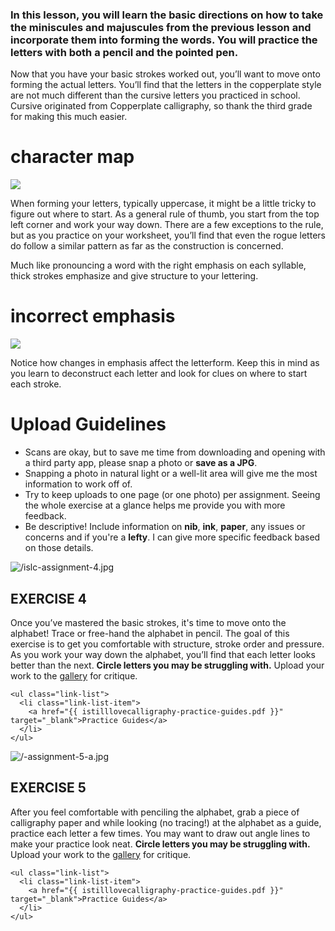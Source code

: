 ### In this lesson, you will learn the basic directions on how to take the miniscules and majuscules from the previous lesson and incorporate them into forming the words. You will practice the letters with both a pencil and the pointed pen.

Now that you have your basic strokes worked out, you’ll want to move onto forming the actual letters. You’ll find that the letters in the copperplate style are not much different than the cursive letters you practiced in school. Cursive originated from Copperplate calligraphy, so thank the third grade for making this much easier.

# character map
<img src="{{ 5-letterforms-1-character-map.png }}"/>

When forming your letters, typically uppercase, it might be a little tricky to figure out where to start. As a general rule of thumb, you start from the top left corner and work your way down. There are a few exceptions to the rule, but as you practice on your worksheet, you’ll find that even the rogue letters do follow a similar pattern as far as the construction is concerned.

Much like pronouncing a word with the right emphasis on each syllable, thick strokes emphasize and give structure to your lettering.

# incorrect emphasis
<img src="{{ 5-letterforms-2-emphasis.png }}"/>

Notice how changes in emphasis affect the letterform. Keep this in mind as you learn to deconstruct each letter and look for clues on where to start each stroke.

# Upload Guidelines

*  Scans are okay, but to save me time from downloading and opening with a third party app, please snap a photo or **save as a JPG**. 
*  Snapping a photo in natural light or a well-lit area will give me the most information to work off of. 
*  Try to keep uploads to one page (or one photo) per assignment. Seeing the whole exercise at a glance helps me provide you with more feedback.
*  Be descriptive! Include information on **nib**, **ink**, **paper**, any issues or concerns and if you're a **lefty**. I can give more specific feedback based on those details. 

![/islc-assignment-4.jpg](https://s3.amazonaws.com/images.melissaesplin.com/calligraphy/client/islc-assignment-4.jpg)

<section class="exercise">
    <h2>
        EXERCISE 4
    </h2>
    <p>
      Once you’ve mastered the basic strokes, it's time to move onto the alphabet! Trace or free-hand the alphabet in pencil. The goal of this exercise is to get you comfortable with structure, stroke order and pressure. As you work your way down the alphabet, you’ll find that each letter looks better than the next. <b>Circle letters you may be struggling with.</b> Upload your work to the <a href="#!/gallery">gallery</a> for critique.
    </p>

    <ul class="link-list">
      <li class="link-list-item">
        <a href="{{ istilllovecalligraphy-practice-guides.pdf }}" target="_blank">Practice Guides</a>
      </li>
    </ul>
</section>

![/-assignment-5-a.jpg](https://s3.amazonaws.com/images.melissaesplin.com/calligraphy/client/-assignment-5-a.jpg)

<section class="exercise">
    <h2>
        EXERCISE 5
    </h2>
    <p>
      After you feel comfortable with penciling the alphabet, grab a piece of calligraphy paper and while looking (no tracing!) at the alphabet as a guide, practice each letter a few times. You may want to draw out angle lines to make your practice look neat. <b>Circle letters you may be struggling with.</b> Upload your work to the <a href="#!/gallery">gallery</a> for critique.
    </p>

    <ul class="link-list">
      <li class="link-list-item">
        <a href="{{ istilllovecalligraphy-practice-guides.pdf }}" target="_blank">Practice Guides</a>
      </li>
    </ul>
</section>